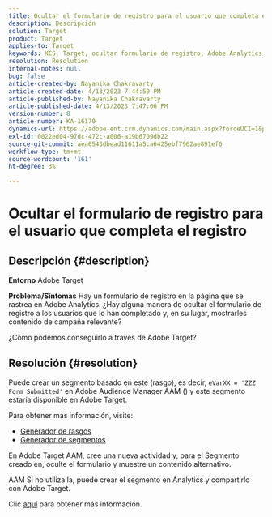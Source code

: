```yaml
---
title: Ocultar el formulario de registro para el usuario que completa el registro
description: Descripción
solution: Target
product: Target
applies-to: Target
keywords: KCS, Target, ocultar formulario de registro, Adobe Analytics
resolution: Resolution
internal-notes: null
bug: false
article-created-by: Nayanika Chakravarty
article-created-date: 4/13/2023 7:44:59 PM
article-published-by: Nayanika Chakravarty
article-published-date: 4/13/2023 7:47:06 PM
version-number: 8
article-number: KA-16170
dynamics-url: https://adobe-ent.crm.dynamics.com/main.aspx?forceUCI=1&pagetype=entityrecord&etn=knowledgearticle&id=40db9ca7-33da-ed11-a7c7-6045bd0067ea
exl-id: 0022ed04-97dc-472c-a006-a19b6709db22
source-git-commit: aea6543dbead11611a5ca6425ebf7962ae891ef6
workflow-type: tm+mt
source-wordcount: '161'
ht-degree: 3%

---
```


# Ocultar el formulario de registro para el usuario que completa el registro

## Descripción {#description}

<b>Entorno</b>
Adobe Target

<b>Problema/Síntomas</b>
Hay un formulario de registro en la página que se rastrea en Adobe Analytics. ¿Hay alguna manera de ocultar el formulario de registro a los usuarios que lo han completado y, en su lugar, mostrarles contenido de campaña relevante?

¿Cómo podemos conseguirlo a través de Adobe Target?


## Resolución {#resolution}


Puede crear un segmento basado en este (rasgo), es decir, `eVarXX = 'ZZZ Form Submitted'` en Adobe Audience Manager AAM () y este segmento estaría disponible en Adobe Target.

Para obtener más información, visite:

- [Generador de rasgos](https://experienceleague.adobe.com/docs/audience-manager/user-guide/features/traits/trait-builder/about-trait-builder.html?lang=en)
- [Generador de segmentos](https://experienceleague.adobe.com/docs/audience-manager/user-guide/features/segments/segment-builder.html?lang=en)


En Adobe Target AAM, cree una nueva actividad y, para el Segmento creado en, oculte el formulario y muestre un contenido alternativo.

AAM Si no utiliza la, puede crear el segmento en Analytics y compartirlo con Adobe Target.

Clic [aquí](https://experienceleague.adobe.com/docs/analytics/components/segmentation/segmentation-workflow/seg-publish.html?lang=es) para obtener más información.
